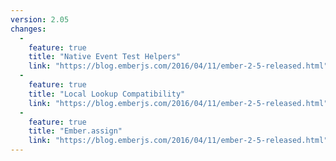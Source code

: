 ```yaml
---
version: 2.05
changes:
  -
    feature: true
    title: "Native Event Test Helpers"
    link: "https://blog.emberjs.com/2016/04/11/ember-2-5-released.html"
  -
    feature: true
    title: "Local Lookup Compatibility"
    link: "https://blog.emberjs.com/2016/04/11/ember-2-5-released.html"
  -
    feature: true
    title: "Ember.assign"
    link: "https://blog.emberjs.com/2016/04/11/ember-2-5-released.html"
---
```

